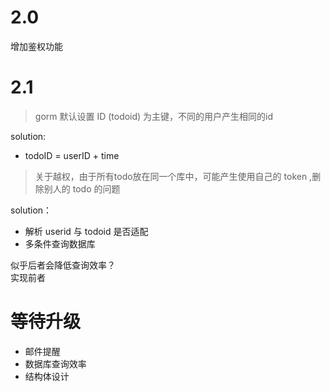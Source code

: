 # 2.0
增加鉴权功能

# 2.1
> gorm 默认设置 ID (todoid) 为主键，不同的用户产生相同的id

solution: 
- todoID = userID + time

> 关于越权，由于所有todo放在同一个库中，可能产生使用自己的 token ,删除别人的 todo 
> 的问题

solution：
- 解析 userid 与 todoid 是否适配
- 多条件查询数据库

似乎后者会降低查询效率？   
实现前者
# 等待升级
- 邮件提醒
- 数据库查询效率  
- 结构体设计
